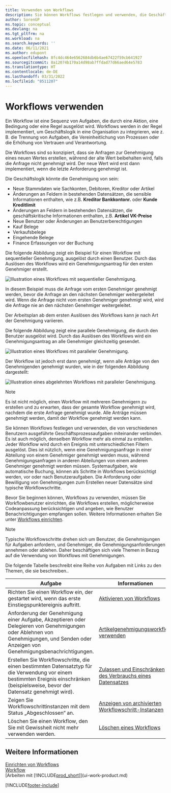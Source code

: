 ```yaml
---
title: Verwenden von Workflows
description: Sie können Workflows festlegen und verwenden, die Geschäftsprozessaufgaben wie das automatische Buchen oder das Anfordern und Genehmigen neuer Datensätze miteinander verbinden.
author: SorenGP
ms.topic: conceptual
ms.devlang: na
ms.tgt_pltfrm: na
ms.workload: na
ms.search.keywords: ''
ms.date: 06/11/2021
ms.author: edupont
ms.openlocfilehash: 8fc4dc464e6562684db6b4ae67422f59cb641927
ms.sourcegitcommit: 8a12074b170a14d98ab7ffdad77d66aed64e5783
ms.translationtype: HT
ms.contentlocale: de-DE
ms.lasthandoff: 03/31/2022
ms.locfileid: "8511207"
---
```

# <a name="use-workflows"></a>Workflows verwenden

Ein Workflow ist eine Sequenz von Aufgaben, die durch eine Aktion, eine Bedingung oder eine Regel ausgelöst wird. Workflows werden in der Regel implementiert, um Geschäftslogik in eine Organisation zu integrieren, wie z. B. die Trennung von Aufgaben, die Vereinheitlichung von Prozessen oder die Erhöhung von Vertrauen und Verantwortung.  

Die Workflows sind so konzipiert, dass sie Anfragen zur Genehmigung eines neuen Wertes erstellen, während der alte Wert beibehalten wird, falls die Anfrage nicht genehmigt wird. Der neue Wert wird erst dann implementiert, wenn die letzte Anforderung genehmigt ist.  

Die Geschäftslogik könnte die Genehmigung von sein:

- Neue Stammdaten wie Sachkonten, Debitoren, Kreditor oder Artikel
- Änderungen an Feldern in bestehenden Datensätzen, die sensible Informationen enthalten, wie z.B. **Kreditor Bankkontonr.** oder **Kunde Kreditlimit**
- Änderungen an Feldern in bestehenden Datensätzen, die geschäftskritische Informationen enthalten, z.B. **Artikel VK-Preise**
- Neue Benutzer oder Änderungen an Benutzerberechtigungen
- Kauf Belege
- Verkaufsbelege
- Eingehende Belege
- Finance Erfassungen vor der Buchung

Die folgende Abbildung zeigt ein Beispiel für einen Workflow mit sequentieller Genehmigung, ausgelöst durch einen Benutzer. Durch das Auslösen des Workflows wird ein Genehmigungsantrag für den ersten Genehmiger erstellt.  

![Illustration eines Workflows mit sequentieller Genehmigung.](media/Workflows/approval-flow.png)

In diesem Beispiel muss die Anfrage vom ersten Genehmiger genehmigt werden, bevor die Anfrage an den nächsten Genehmiger weitergeleitet wird. Wenn die Anfrage nicht vom ersten Genehmiger genehmigt wird, wird die Anfrage nie an den nächsten Genehmiger weitergeleitet.  

Der Arbeitsplan ab dem ersten Auslösen des Workflows kann je nach Art der Genehmigung variieren.  

Die folgende Abbildung zeigt eine parallele Genehmigung, die durch den Benutzer ausgelöst wird. Durch das Auslösen des Workflows wird ein Genehmigungsantrag an alle Genehmiger gleichzeitig gesendet.  

![Illustration eines Workflows mit paralleler Genehmigung.](media/Workflows/approval-flow-2.png)

Der Workflow ist jedoch erst dann genehmigt, wenn alle Anträge von den Genehmigenden genehmigt wurden, wie in der folgenden Abbildung dargestellt:  

![Illustration eines abgelehnten Workflows mit paralleler Genehmigung.](media/Workflows/approval-flow-3.png)

> [!NOTE]  
> Es ist nicht möglich, einen Workflow mit mehreren Genehmigern zu erstellen und zu erwarten, dass der gesamte Workflow genehmigt wird, nachdem die erste Anfrage genehmigt wurde. Alle Anträge müssen genehmigt werden, damit der Workflow genehmigt werden kann.

Sie können Workflows festlegen und verwenden, die von verschiedenen Benutzern ausgeführte Geschäftsprozessaufgaben miteinander verbinden. Es ist auch möglich, denselben Workflow mehr als einmal zu erstellen. Jeder Workflow wird durch ein Ereignis mit unterschiedlichen Filtern ausgelöst. Dies ist nützlich, wenn eine Genehmigungsanfrage in einer Abteilung von einem Genehmiger genehmigt werden muss, während Genehmigungsanfragen in anderen Abteilungen von einem anderen Genehmiger genehmigt werden müssen. Systemaufgaben, wie automatische Buchung, können als Schritte in Workflows berücksichtigt werden, vor oder nach Benutzeraufgaben. Die Anforderung oder Bewilligung von Genehmigungen zum Erstellen neuer Datensätze sind typische Workflowschritte.  

 Bevor Sie beginnen können, Workflows zu verwenden, müssen Sie Workflowbenutzer einrichten, die Workflows erstellen, möglicherweise Codeanpassung berücksichtigen und angeben, wie Benutzer Benachrichtigungen empfangen sollen. Weitere Informationen erhalten Sie unter [Workflows einrichten](across-set-up-workflows.md).  

> [!NOTE]  
> Typische Workflowschritte drehen sich um Benutzer, die Genehmigungen für Aufgaben anfordern, und Genehmiger, die Genehmigungsanforderungen annehmen oder ablehen. Daher beschäftigen sich viele Themen in Bezug auf die Verwendung von Workflows mit Genehmigungen.  

 Die folgende Tabelle beschreibt eine Reihe von Aufgaben mit Links zu den Themen, die sie beschreiben..  

|**Aufgabe**|**Informationen**|  
|------------|-------------|  
|Richten Sie einen Workflow ein, der gestartet wird, wenn das erste Einstiegspunktereignis auftritt.|[Aktivieren von Workflows](across-how-to-enable-workflows.md)|  
|Anforderung der Genehmigung einer Aufgabe, Akzeptieren oder Delegieren von Genehmigungen oder Ablehnen von Genehmigungen, und Senden oder Anzeigen von Genehmigungsbenachrichtigungen.|[Artikelgenehmigungsworkflow verwenden](across-how-use-approval-workflows.md)|  
|Erstellen Sie Workflowschritte, die einen bestimmten Datensatztyp für die Verwendung vor einem bestimmten Ereignis einschränken (beispielsweise, bevor der Datensatz genehmigt wird).|[Zulassen und Einschränken des Verbrauchs eines Datensatzes](across-how-to-restrict-and-allow-usage-of-a-record.md)|  
|Zeigen Sie Workflowschrittinstanzen mit dem Status „Abgeschlossen“ an.|[Anzeigen von archivierten Workflowschritt-Instanzen](across-how-to-view-archived-workflow-step-instances.md)|  
|Löschen Sie einen Workflow, den Sie mit Gewissheit nicht mehr verwenden werden.|[Löschen eines Workflows](across-how-to-delete-workflows.md)|  

## <a name="see-also"></a>Weitere Informationen  
[Einrichten von Workflows](across-set-up-workflows.md)   
[Workflow](across-workflow.md)   
[Arbeiten mit [!INCLUDE[prod_short](includes/prod_short.md)]](ui-work-product.md)


[!INCLUDE[footer-include](includes/footer-banner.md)]
